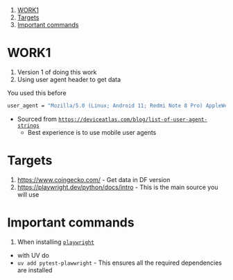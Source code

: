 
1. [WORK1](#work1)
2. [Targets](#targets)
3. [Important commands](#important-commands)


# WORK1

1. Version 1 of doing this work 
2. Using user agent header to get data

You used this before 

```sh 
user_agent = "Mozilla/5.0 (Linux; Android 11; Redmi Note 8 Pro) AppleWebKit/537.36 (KHTML, like Gecko) Chrome/112.0.0.0 Mobile Safari/537.36"
```
- Sourced from [`https://deviceatlas.com/blog/list-of-user-agent-strings`](https://deviceatlas.com/blog/list-of-user-agent-strings) 
  - Best experience is to use mobile user agents

# Targets 

1. https://www.coingecko.com/ - Get data in DF version 
2. https://playwright.dev/python/docs/intro - This is the main source you will use 

# Important commands 

1. When installing [`playwright`](https://playwright.dev/python/docs/intro)
- with UV do 
- `uv add pytest-plawwright`  - This ensures all the required dependencies are installed